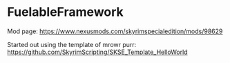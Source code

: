 # FuelableFramework

Mod page: https://www.nexusmods.com/skyrimspecialedition/mods/98629

Started out using the template of mrowr purr: https://github.com/SkyrimScripting/SKSE_Template_HelloWorld
